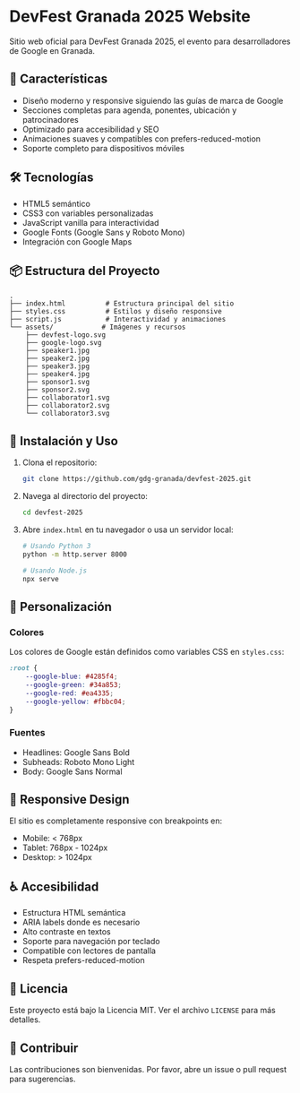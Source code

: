 # DevFest Granada 2025 Website

Sitio web oficial para DevFest Granada 2025, el evento para desarrolladores de Google en Granada.

## 🚀 Características

- Diseño moderno y responsive siguiendo las guías de marca de Google
- Secciones completas para agenda, ponentes, ubicación y patrocinadores
- Optimizado para accesibilidad y SEO
- Animaciones suaves y compatibles con prefers-reduced-motion
- Soporte completo para dispositivos móviles

## 🛠️ Tecnologías

- HTML5 semántico
- CSS3 con variables personalizadas
- JavaScript vanilla para interactividad
- Google Fonts (Google Sans y Roboto Mono)
- Integración con Google Maps

## 📦 Estructura del Proyecto

```
.
├── index.html          # Estructura principal del sitio
├── styles.css          # Estilos y diseño responsive
├── script.js           # Interactividad y animaciones
└── assets/            # Imágenes y recursos
    ├── devfest-logo.svg
    ├── google-logo.svg
    ├── speaker1.jpg
    ├── speaker2.jpg
    ├── speaker3.jpg
    ├── speaker4.jpg
    ├── sponsor1.svg
    ├── sponsor2.svg
    ├── collaborator1.svg
    ├── collaborator2.svg
    └── collaborator3.svg
```

## 🚀 Instalación y Uso

1. Clona el repositorio:
   ```bash
   git clone https://github.com/gdg-granada/devfest-2025.git
   ```

2. Navega al directorio del proyecto:
   ```bash
   cd devfest-2025
   ```

3. Abre `index.html` en tu navegador o usa un servidor local:
   ```bash
   # Usando Python 3
   python -m http.server 8000
   
   # Usando Node.js
   npx serve
   ```

## 🎨 Personalización

### Colores
Los colores de Google están definidos como variables CSS en `styles.css`:

```css
:root {
    --google-blue: #4285f4;
    --google-green: #34a853;
    --google-red: #ea4335;
    --google-yellow: #fbbc04;
}
```

### Fuentes
- Headlines: Google Sans Bold
- Subheads: Roboto Mono Light
- Body: Google Sans Normal

## 📱 Responsive Design

El sitio es completamente responsive con breakpoints en:
- Mobile: < 768px
- Tablet: 768px - 1024px
- Desktop: > 1024px

## ♿ Accesibilidad

- Estructura HTML semántica
- ARIA labels donde es necesario
- Alto contraste en textos
- Soporte para navegación por teclado
- Compatible con lectores de pantalla
- Respeta prefers-reduced-motion

## 📝 Licencia

Este proyecto está bajo la Licencia MIT. Ver el archivo `LICENSE` para más detalles.

## 🤝 Contribuir

Las contribuciones son bienvenidas. Por favor, abre un issue o pull request para sugerencias. 